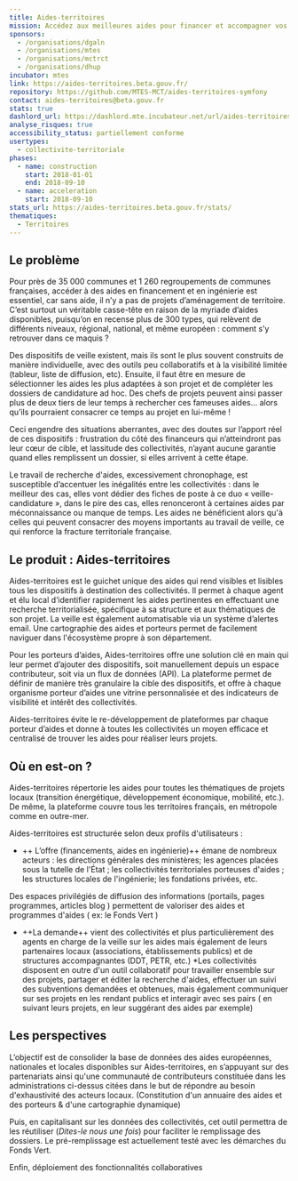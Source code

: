 ```yaml
---
title: Aides-territoires
mission: Accédez aux meilleures aides pour financer et accompagner vos projets locaux
sponsors:
  - /organisations/dgaln
  - /organisations/mtes
  - /organisations/mctrct
  - /organisations/dhup
incubator: mtes
link: https://aides-territoires.beta.gouv.fr/
repository: https://github.com/MTES-MCT/aides-territoires-symfony
contact: aides-territoires@beta.gouv.fr
stats: true
dashlord_url: https://dashlord.mte.incubateur.net/url/aides-territoires-beta-gouv-fr/
analyse_risques: true
accessibility_status: partiellement conforme
usertypes:
  - collectivite-territoriale
phases:
  - name: construction
    start: 2018-01-01
    end: 2018-09-10
  - name: acceleration
    start: 2018-09-10
stats_url: https://aides-territoires.beta.gouv.fr/stats/
thematiques:
  - Territoires
---
```

## Le problème

Pour près de 35 000 communes et 1 260 regroupements de communes françaises, accéder à des aides en financement et en ingénierie est essentiel, car sans aide, il n’y a pas de projets d’aménagement de territoire. C’est surtout un véritable casse-tête en raison de la myriade d’aides disponibles, puisqu’on en recense plus de 300 types, qui relèvent de différents niveaux, régional, national, et même européen : comment s’y retrouver dans ce maquis ?

Des dispositifs de veille existent, mais ils sont le plus souvent construits de manière individuelle, avec des outils peu collaboratifs et à la visibilité limitée (tableur, liste de diffusion, etc). Ensuite, il faut être en mesure de sélectionner les aides les plus adaptées à son projet et de compléter les dossiers de candidature ad hoc. Des chefs de projets peuvent ainsi passer plus de deux tiers de leur temps à rechercher ces fameuses aides… alors qu’ils pourraient consacrer ce temps au projet en lui-même !

Ceci engendre des situations aberrantes, avec des doutes sur l’apport réel de ces dispositifs : frustration du côté des financeurs qui n’atteindront pas leur cœur de cible, et lassitude des collectivités, n’ayant aucune garantie quand elles remplissent un dossier, si elles arrivent à cette étape.

Le travail de recherche d'aides, excessivement chronophage, est susceptible d’accentuer les inégalités entre les collectivités : dans le meilleur des cas, elles vont dédier des fiches de poste à ce duo « veille-candidature », dans le pire des cas, elles renonceront à certaines aides par méconnaissance ou manque de temps. Les aides ne bénéficient alors qu'à celles qui peuvent consacrer des moyens importants au travail de veille, ce qui renforce la fracture territoriale française.

## Le produit : Aides-territoires

Aides-territoires est le guichet unique des aides qui rend visibles et lisibles tous les dispositifs à destination des collectivités. Il permet à chaque agent et élu local d’identifier rapidement les aides pertinentes en effectuant une recherche territorialisée, spécifique à sa structure et aux thématiques de son projet. La veille est également automatisable via un système d’alertes email. Une cartographie des aides et porteurs permet de facilement naviguer dans l'écosystème propre à son département.

Pour les porteurs d’aides, Aides-territoires offre une solution clé en main qui leur permet d’ajouter des dispositifs, soit manuellement depuis un espace contributeur, soit via un flux de données (API). La plateforme permet de définir de manière très granulaire la cible des dispositifs, et offre à chaque organisme porteur d’aides une vitrine personnalisée et des indicateurs de visibilité et intérêt des collectivités.

Aides-territoires évite le re-développement de plateformes par chaque porteur d’aides et donne à toutes les collectivités un moyen efficace et centralisé de trouver les aides pour réaliser leurs projets.

## Où en est-on ? 

Aides-territoires répertorie les aides pour toutes les thématiques de projets locaux (transition énergétique, développement économique, mobilité, etc.). De même, la plateforme couvre tous les territoires français, en métropole comme en outre-mer.

Aides-territoires est structurée selon deux profils d'utilisateurs :

* ++ L’offre (financements, aides en ingénierie)++ émane de nombreux acteurs : les directions générales des ministères; les agences placées sous la tutelle de l'État ; les collectivités territoriales porteuses d'aides ; les structures locales de l'ingénierie;  les fondations privées, etc.

Des espaces privilégiés de diffusion des informations (portails, pages programmes, articles blog ) permettent de valoriser des aides et programmes d'aides ( ex: le Fonds Vert ) 

*  ++La demande++ vient des collectivités et plus particulièrement des agents en charge de la veille sur les aides mais également de leurs partenaires locaux (associations, établissements publics) et de structures accompagnantes (DDT, PETR, etc.)
*Les collectivités disposent en outre d'un outil collaboratif pour travailler ensemble sur des projets, partager et éditer la recherche d'aides, effectuer un suivi des subventions demandées et obtenues,  mais également communiquer sur  ses projets en les rendant publics et interagir avec ses pairs ( en suivant leurs projets, en leur suggérant des aides par exemple) 

## Les perspectives

L’objectif est de consolider la base de données des aides européennes, nationales et locales disponibles sur Aides-territoires, en s’appuyant sur des partenariats ainsi qu'une communauté de contributeurs constituée dans les administrations ci-dessus citées dans le but de répondre au besoin d'exhaustivité des acteurs locaux. (Constitution d'un annuaire des aides et des porteurs & d'une cartographie dynamique) 

Puis, en capitalisant sur les données des collectivités, cet outil permettra de les réutiliser (*Dites-le nous une fois*) pour faciliter le remplissage des dossiers. Le pré-remplissage est actuellement testé avec les démarches du Fonds Vert. 

Enfin, déploiement des fonctionnalités collaboratives